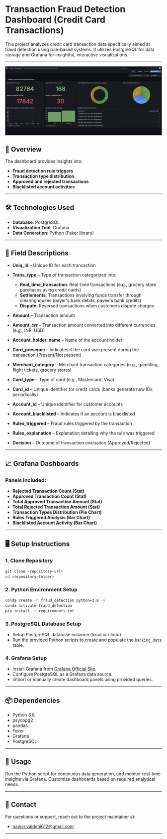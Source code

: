 # Transaction Fraud Detection Dashboard (Credit Card Transactions)

This project analyzes credit card transaction data specifically aimed at fraud detection using rule-based systems. It utilizes PostgreSQL for data storage and Grafana for insightful, interactive visualizations.

---
<img src="assets/Dashboard.png" alt="Dashboard Screenshot" width="600px"/>

## 🚀 Overview

The dashboard provides insights into:

* **Fraud detection rule triggers**
* **Transaction type distribution**
* **Approved and rejected transactions**
* **Blacklisted account activities**

---

## 🛠 Technologies Used

* **Database**: PostgreSQL
* **Visualization Tool**: Grafana
* **Data Generation**: Python (Faker library)

---

## 📌 Field Descriptions

* **Uniq\_id** – Unique ID for each transaction
* **Trans\_type** – Type of transaction categorized into:

  * **Real\_time\_transaction**: Real-time transactions (e.g., grocery store purchases using credit cards)
  * **Settlements**: Transactions involving funds transfer through clearinghouses (payer's bank debits, payee's bank credits)
  * **Dispute**: Reversed transactions when customers dispute charges
* **Amount** – Transaction amount
* **Amount\_crr** – Transaction amount converted into different currencies (e.g., INR, USD)
* **Account\_holder\_name** – Name of the account holder
* **Card\_presence** – Indicates if the card was present during the transaction (Present/Not present)
* **Merchant\_category** – Merchant transaction categories (e.g., gambling, flight tickets, grocery stores)
* **Card\_type** – Type of card (e.g., Mastercard, Visa)
* **Card\_id** – Unique identifier for credit cards (banks generate new IDs periodically)
* **Account\_id** – Unique identifier for customer accounts
* **Account\_blacklisted** – Indicates if an account is blacklisted
* **Rules\_triggered** – Fraud rules triggered by the transaction
* **Rules\_explanation** – Explanation detailing why the rule was triggered
* **Decision** – Outcome of transaction evaluation (Approved/Rejected)

---

## 📈 Grafana Dashboards

### Panels Included:

* **Rejected Transaction Count (Stat)**
* **Approved Transaction Count (Stat)**
* **Total Approved Transaction Amount (Stat)**
* **Total Rejected Transaction Amount (Stat)**
* **Transaction Types Distribution (Pie Chart)**
* **Rules Triggered Analysis (Bar Chart)**
* **Blacklisted Account Activity (Bar Chart)**

---

## 🖥 Setup Instructions

### 1. Clone Repository

```bash
git clone <repository-url>
cd <repository-folder>
```

### 2. Python Environment Setup

```bash
conda create -n fraud_detection python=3.8 -y
conda activate fraud_detection
pip install -r requirements.txt
```

### 3. PostgreSQL Database Setup

* Setup PostgreSQL database instance (local or cloud).
* Run the provided Python scripts to create and populate the `banking_data` table.

### 4. Grafana Setup

* Install Grafana from [Grafana Official Site](https://grafana.com/docs/grafana/latest/setup-grafana/installation/).
* Configure PostgreSQL as a Grafana data source.
* Import or manually create dashboard panels using provided queries.

---

## 📦 Dependencies

* Python 3.8
* psycopg2
* pandas
* Faker
* Grafana
* PostgreSQL

---

## 🎯 Usage

Run the Python script for continuous data generation, and monitor real-time insights via Grafana. Customize dashboards based on required analytical needs.

---

## 📧 Contact

For questions or support, reach out to the project maintainer at:

* pawar.vaidehi612@gmail.com

---

